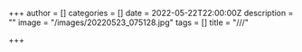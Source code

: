 +++
author = []
categories = []
date = 2022-05-22T22:00:00Z
description = ""
image = "/images/20220523_075128.jpg"
tags = []
title = "///"

+++
